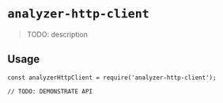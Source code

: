 # `analyzer-http-client`

> TODO: description

## Usage

```
const analyzerHttpClient = require('analyzer-http-client');

// TODO: DEMONSTRATE API
```
